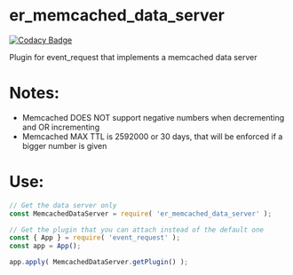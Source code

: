 # er_memcached_data_server

[![Codacy Badge](https://api.codacy.com/project/badge/Grade/3582b90b7f824a73b44f67e3594a36a0)](https://app.codacy.com/manual/Michaelpalacce/er_memcached_data_server?utm_source=github.com&utm_medium=referral&utm_content=Michaelpalacce/er_memcached_data_server&utm_campaign=Badge_Grade_Dashboard)

Plugin for event_request that implements a memcached data server

# Notes:
- Memcached DOES NOT support negative numbers when decrementing and OR incrementing
- Memcached MAX TTL is 2592000 or 30 days, that will be enforced if a bigger number is given

# Use:
~~~javascript
// Get the data server only
const MemcachedDataServer = require( 'er_memcached_data_server' );

// Get the plugin that you can attach instead of the default one
const { App } = require( 'event_request' );
const app = App();

app.apply( MemcachedDataServer.getPlugin() );
~~~
